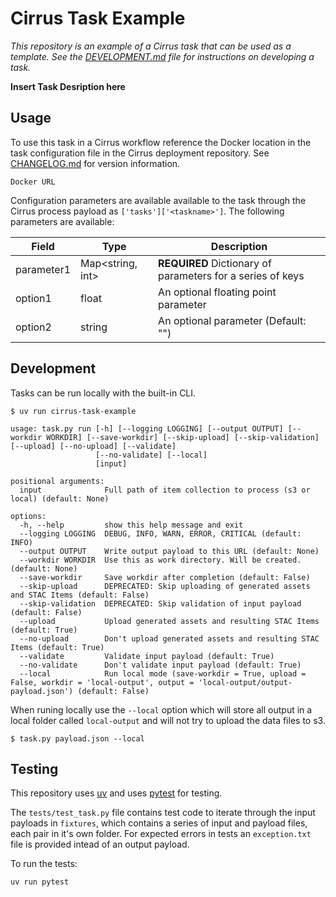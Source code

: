 # Cirrus Task Example

*This repository is an example of a Cirrus task that can be used as a template. See the [DEVELOPMENT.md](DEVELOPMENT.md) file for instructions on developing a task.*

**Insert Task Desription here**

## Usage

To use this task in a Cirrus workflow reference the Docker location in the task configuration
file in the Cirrus deployment repository. See [CHANGELOG.md](CHANGELOG.md) for version information.

```
Docker URL
```

Configuration parameters are available available to the task through the Cirrus process payload as `['tasks']['<taskname>']`. The following parameters are available:

| Field       | Type     | Description |
| ----------- | -------- | ----------- |
| parameter1  | Map<string, int> | **REQUIRED** Dictionary of parameters for a series of keys |
| option1 | float | An optional floating point parameter
| option2 | string | An optional parameter (Default: "")  |

## Development

Tasks can be run locally with the built-in CLI.

```
$ uv run cirrus-task-example

usage: task.py run [-h] [--logging LOGGING] [--output OUTPUT] [--workdir WORKDIR] [--save-workdir] [--skip-upload] [--skip-validation] [--upload] [--no-upload] [--validate]
                   [--no-validate] [--local]
                   [input]

positional arguments:
  input              Full path of item collection to process (s3 or local) (default: None)

options:
  -h, --help         show this help message and exit
  --logging LOGGING  DEBUG, INFO, WARN, ERROR, CRITICAL (default: INFO)
  --output OUTPUT    Write output payload to this URL (default: None)
  --workdir WORKDIR  Use this as work directory. Will be created. (default: None)
  --save-workdir     Save workdir after completion (default: False)
  --skip-upload      DEPRECATED: Skip uploading of generated assets and STAC Items (default: False)
  --skip-validation  DEPRECATED: Skip validation of input payload (default: False)
  --upload           Upload generated assets and resulting STAC Items (default: True)
  --no-upload        Don't upload generated assets and resulting STAC Items (default: True)
  --validate         Validate input payload (default: True)
  --no-validate      Don't validate input payload (default: True)
  --local            Run local mode (save-workdir = True, upload = False, workdir = 'local-output', output = 'local-output/output-payload.json') (default: False)
```

When runing locally use the `--local` option which will store all output in a local folder called `local-output` and will
not try to upload the data files to s3.

```
$ task.py payload.json --local
```

## Testing

This repository uses [uv](https://docs.astral.sh/uv/getting-started/installation/) and uses [pytest](https://docs.pytest.org/en/stable/) for testing.

The `tests/test_task.py` file contains test code to iterate through the input payloads in `fixtures`, which contains a series of input and payload files, each pair in it's own folder. For expected errors in tests an `exception.txt` file is provided intead of an output payload.

To run the tests:

```
uv run pytest
```
